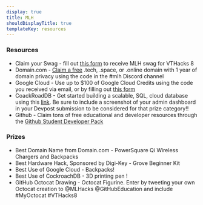 ```yaml
---
display: true
title: MLH
shouldDisplayTitle: true
templateKey: resources
---
```

### Resources

* Claim your Swag - fill out [this form](http://hackp.ac/Address) to receive MLH swag for VTHacks 8 
* Domain.com - [Claim a free](http://hackp.ac/domain) .tech, .space, or .online domain with 1 year of domain privacy using the code in the #mlh Discord channel 
* Google Cloud - Use up to $100 of Google Cloud Credits using the code you received via email, or by filling out [this form](http://hackp.ac/GoogleCloudCredits)
* CoackRoadDB - Get started building a scalable, SQL, cloud database using this [link](http://hackp.ac/CockroachDB). Be sure to include a screenshot of your admin dashboard in your Devpost submission to be considered for that prize category!!
* Github - Claim tons of free educational and developer resources through the [Github Student Developer Pack](http://hackp.ac/github)

### Prizes

* Best Domain Name from Domain.com - PowerSquare Qi Wireless Chargers and Backpacks 
* Best Hardware Hack, Sponsored by Digi-Key - Grove Beginner Kit 
* Best Use of Google Cloud - Backpacks!
* Best Use of CockroachDB - 3D printing pen !
* GitHub Octocat Drawing - Octocat Figurine. Enter by tweeting your own Octocat creation to @MLHacks @GitHubEducation and include #MyOctocat #VTHacks8